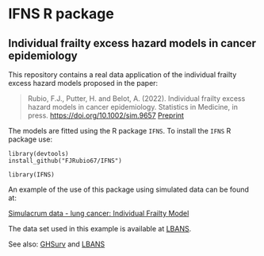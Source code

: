 # IFNS R package

## Individual frailty excess hazard models in cancer epidemiology

This repository contains a real data application of the individual frailty excess hazard models proposed in the paper:

> Rubio, F.J., Putter, H. and Belot, A. (2022). Individual frailty excess hazard models in cancer epidemiology. Statistics in Medicine, in press. https://doi.org/10.1002/sim.9657 [Preprint](https://drive.google.com/file/d/16Jc6T4EOgIAoSJa0IJM-kN8hVAV9cZDG/view)

The models are fitted using the R package `IFNS`. To install the `IFNS` R package use:

```
library(devtools)
install_github("FJRubio67/IFNS")

library(IFNS)
```

An example of the use of this package using simulated data can be found at:

[Simulacrum data - lung cancer: Individual Frailty Model](https://rpubs.com/FJRubio/IFNSSimulacrum)

The data set used in this example is available at [LBANS](https://github.com/FJRubio67/LBANS).

See also: [GHSurv](https://github.com/FJRubio67/GHSurv) and [LBANS](https://github.com/FJRubio67/LBANS)
